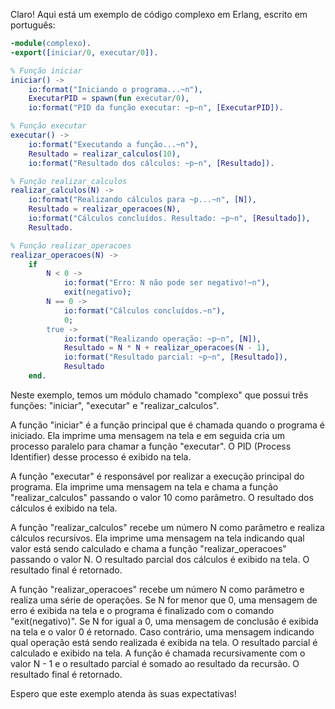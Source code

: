 Claro! Aqui está um exemplo de código complexo em Erlang, escrito em português:

```erlang
-module(complexo).
-export([iniciar/0, executar/0]).

% Função iniciar
iniciar() ->
    io:format("Iniciando o programa...~n"),
    ExecutarPID = spawn(fun executar/0),
    io:format("PID da função executar: ~p~n", [ExecutarPID]).

% Função executar
executar() ->
    io:format("Executando a função...~n"),
    Resultado = realizar_calculos(10),
    io:format("Resultado dos cálculos: ~p~n", [Resultado]).

% Função realizar_calculos
realizar_calculos(N) ->
    io:format("Realizando cálculos para ~p...~n", [N]),
    Resultado = realizar_operacoes(N),
    io:format("Cálculos concluídos. Resultado: ~p~n", [Resultado]),
    Resultado.

% Função realizar_operacoes
realizar_operacoes(N) ->
    if
        N < 0 ->
            io:format("Erro: N não pode ser negativo!~n"),
            exit(negativo);
        N == 0 ->
            io:format("Cálculos concluídos.~n"),
            0;
        true ->
            io:format("Realizando operação: ~p~n", [N]),
            Resultado = N * N + realizar_operacoes(N - 1),
            io:format("Resultado parcial: ~p~n", [Resultado]),
            Resultado
    end.
```

Neste exemplo, temos um módulo chamado "complexo" que possui três funções: "iniciar", "executar" e "realizar_calculos". 

A função "iniciar" é a função principal que é chamada quando o programa é iniciado. Ela imprime uma mensagem na tela e em seguida cria um processo paralelo para chamar a função "executar". O PID (Process Identifier) desse processo é exibido na tela.

A função "executar" é responsável por realizar a execução principal do programa. Ela imprime uma mensagem na tela e chama a função "realizar_calculos" passando o valor 10 como parâmetro. O resultado dos cálculos é exibido na tela.

A função "realizar_calculos" recebe um número N como parâmetro e realiza cálculos recursivos. Ela imprime uma mensagem na tela indicando qual valor está sendo calculado e chama a função "realizar_operacoes" passando o valor N. O resultado parcial dos cálculos é exibido na tela. O resultado final é retornado.

A função "realizar_operacoes" recebe um número N como parâmetro e realiza uma série de operações. Se N for menor que 0, uma mensagem de erro é exibida na tela e o programa é finalizado com o comando "exit(negativo)". Se N for igual a 0, uma mensagem de conclusão é exibida na tela e o valor 0 é retornado. Caso contrário, uma mensagem indicando qual operação está sendo realizada é exibida na tela. O resultado parcial é calculado e exibido na tela. A função é chamada recursivamente com o valor N - 1 e o resultado parcial é somado ao resultado da recursão. O resultado final é retornado.

Espero que este exemplo atenda às suas expectativas!